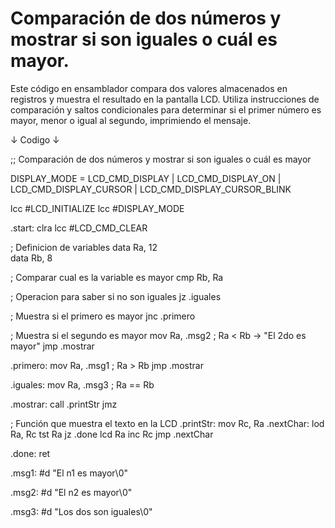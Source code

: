  # Comparación de dos números y mostrar si son iguales o cuál es mayor. #

Este código en ensamblador compara dos valores almacenados en registros y muestra el resultado en la pantalla LCD. 
Utiliza instrucciones de comparación y saltos condicionales para determinar si el primer número es mayor, menor o igual al segundo, imprimiendo el mensaje.

↓ Codigo ↓

;; Comparación de dos números y mostrar si son iguales o cuál es mayor

DISPLAY_MODE = LCD_CMD_DISPLAY |
LCD_CMD_DISPLAY_ON | 
LCD_CMD_DISPLAY_CURSOR | 
LCD_CMD_DISPLAY_CURSOR_BLINK

lcc #LCD_INITIALIZE
lcc #DISPLAY_MODE

.start:
  clra
  lcc #LCD_CMD_CLEAR

  ; Definicion de variables 
  data Ra, 12  
  data Rb, 8  

  ; Comparar cual es la variable es mayor
  cmp Rb, Ra      
  
  ; Operacion para saber si no son iguales
  jz .iguales  
  
  ; Muestra si el primero es mayor
  jnc .primero  

  ; Muestra si el segundo es mayor
  mov Ra, .msg2 ; Ra < Rb → "El 2do es mayor"
  jmp .mostrar

.primero:
  mov Ra, .msg1 ; Ra > Rb 
  jmp .mostrar

.iguales:
  mov Ra, .msg3 ; Ra == Rb

.mostrar:
  call .printStr
  jmz

; Función que muestra el texto en la LCD
.printStr:
  mov Rc, Ra
.nextChar:
  lod Ra, Rc
  tst Ra
  jz .done
  lcd Ra
  inc Rc
  jmp .nextChar

.done:
  ret

.msg1:
  #d "El n1 es mayor\0"

.msg2:
  #d "El n2 es mayor\0"

.msg3:
  #d "Los dos son iguales\0"
